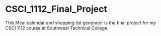 # CSCI_1112_Final_Project
This Meal calendar and shopping list generator is the final project for my CSCI 1112 course at Southwest Technical College. 
